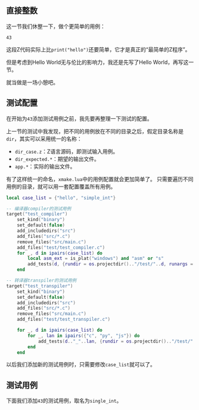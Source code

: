 ## 直接整数

这一节我们休整一下，做个更简单的用例：

```
43
```

这段Z代码实际上比`print("hello")`还要简单，它才是真正的“最简单的Z程序”。

但是考虑到Hello World无与伦比的影响力，我还是先写了Hello World，再写这一节。

就当做是一场小憩吧。


## 测试配置

在开始为`43`添加测试用例之前，我先要再整理一下测试的配置。

上一节的测试中我发现，把不同的用例放在不同的目录之后，假定目录名称是`dir`，其实可以采用统一的名称：

- `dir_case.z`：Z语言源码，即测试输入用例。
- `dir_expected.*`：期望的输出文件。
- `app.*`：实际的输出文件。

有了这样统一的命名，`xmake.lua`中的用例配置就会更加简单了。
只需要遍历不同用例的目录，就可以用一套配置覆盖所有用例。

```lua
local case_list = {"hello", "simple_int"}

-- 编译器compiler的测试用例
target("test_compiler")
    set_kind("binary")
    set_default(false)
    add_includedirs("src")
    add_files("src/*.c")
    remove_files("src/main.c")
    add_files("test/test_compiler.c")
    for _, d in ipairs(case_list) do
        local asm_ext = is_plat("windows") and "asm" or "s"
        add_tests(d, {rundir = os.projectdir().."/test/"..d, runargs = {d.."_case.z", d.."_expected."..asm_ext}})
    end

-- 转译器transpiler的测试用例
target("test_transpiler")
    set_kind("binary")
    set_default(false)
    add_includedirs("src")
    add_files("src/*.c")
    remove_files("src/main.c")
    add_files("test/test_transpiler.c")

    for _, d in ipairs(case_list) do
        for _, lan in ipairs({"c", "py", "js"}) do
            add_tests(d.."_"..lan, {rundir = os.projectdir().."/test/"..d, runargs = {lan, d.."_case.z", d.."_expected."..lan}})
        end
    end
```

以后我们添加新的测试用例时，只需要修改`case_list`就可以了。


## 测试用例

下面我们添加`43`的测试用例，取名为`single_int`。

